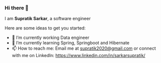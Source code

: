 ### Hi there 👋


I am **Supratik Sarkar**, a software engineer

Here are some ideas to get you started:

- 🔭 I’m currently working Data engineer
- 🌱 I’m currently learning Spring, Springboot and Hibernate
- 📫 How to reach me: Email me at supratik2020@gmail.com or connect with me on LinkedIn: https://www.linkedin.com/in/sarkarsupratik/

